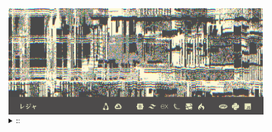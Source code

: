 <img src="./banner.png">
<details><summary> :: </summary>
<!--START_SECTION:waka-->

```rust
From: 09 August 2024 - To: 30 August 2024

Total Time: 75 hrs 18 mins

Python                     16 hrs 36 mins  /////--------------------   19.67 %
JavaScript                 13 hrs 44 mins  ////---------------------   16.27 %
PHP                        10 hrs 2 mins   ///----------------------   11.90 %
Other                      9 hrs 6 mins    ///----------------------   10.79 %
```

<!--END_SECTION:waka-->
</details
